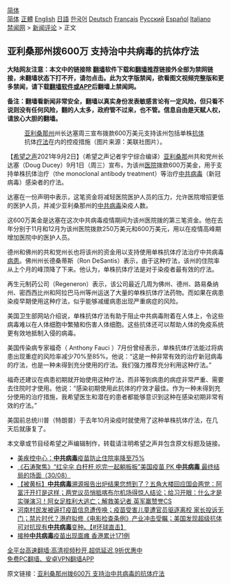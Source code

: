  <!-- 面包屑导航 --> <div class="breadcrumb"><!-- GTranslate: https://gtranslate.io/ -->  <div class="switcher notranslate">  <div class="selected">  <a href="#" onclick="return false;"> 简体</a>  </div>  <div class="option">  <a href="https://www.bannedbook.org" onclick="doGTranslate('zh-CN|zh-CN');jQuery('div.switcher div.selected a').html(jQuery(this).html());return false;" title="简体中文" class="nturl selected"> 简体</a>  <a href="https://www.bannedbook.org/zh-tw/" onclick="doGTranslate('zh-CN|zh-TW');jQuery('div.switcher div.selected a').html(jQuery(this).html());return false;" title="繁體中文" class="nturl"> 正體</a>  <a href="https://www.bannedbook.org/en/" onclick="doGTranslate('zh-CN|en');jQuery('div.switcher div.selected a').html(jQuery(this).html());return false;" title="English" class="nturl"> English</a>  <a href="https://www.bannedbook.org/ja/" onclick="doGTranslate('zh-CN|ja');jQuery('div.switcher div.selected a').html(jQuery(this).html());return false;" title="日本語" class="nturl"> 日語</a>  <a href="https://www.bannedbook.org/ko/" onclick="doGTranslate('zh-CN|ko');jQuery('div.switcher div.selected a').html(jQuery(this).html());return false;" title="한국어" class="nturl"> 한국어</a>  <a href="https://www.bannedbook.org/de/" onclick="doGTranslate('zh-CN|de');jQuery('div.switcher div.selected a').html(jQuery(this).html());return false;" title="Deutsch" class="nturl"> Deutsch</a>  <a href="https://www.bannedbook.org/fr/" onclick="doGTranslate('zh-CN|fr');jQuery('div.switcher div.selected a').html(jQuery(this).html());return false;" title="Français" class="nturl"> Français</a>  <a href="https://www.bannedbook.org/ru/" onclick="doGTranslate('zh-CN|ru');jQuery('div.switcher div.selected a').html(jQuery(this).html());return false;" title="Русский" class="nturl"> Русский</a>  <a href="https://www.bannedbook.org/es/" onclick="doGTranslate('zh-CN|es');jQuery('div.switcher div.selected a').html(jQuery(this).html());return false;" title="Español" class="nturl"> Español</a>  <a href="https://www.bannedbook.org/it/" onclick="doGTranslate('zh-CN|it');jQuery('div.switcher div.selected a').html(jQuery(this).html());return false;" title="Italiano" class="nturl"> Italiano</a>  </div>  </div>      <div class='breadcrumb-sub'><!-- Breadcrumb NavXT 6.3.0 --> <a href="https://www.bannedbook.org/" class="home">禁闻网</a> &gt; <a href="https://www.bannedbook.org/bnews/comments/" class="category">新闻评论</a> &gt; 正文</div></div><h2>亚利桑那州拨600万 支持治中共病毒的抗体疗法</h2> <p class="notice"><b>大陆网友注意：本文中的链接除 <a href="https://github.com/bannedbook/fanqiang" >翻墙</a>软件下载和<a href="https://github.com/killgcd/justmysocks/blob/master/README.md">翻墙推荐</a>链接外全部为禁网链接，未翻墙状态下打不开，请勿点击。此为文字版禁闻，欲看图文视频完整版和更多禁闻，请下载<a href="https://github.com/bannedbook/fanqiang">翻墙软件或APP</a>后翻墙上禁闻网。</p><p>备注：翻墙看新闻非常安全，翻墙以真实身份发表敏感言论有一定风险，但只看不说则没有任何风险，翻的人太多，政府管不过来，也不管。信息自由是天赋人权，请放心大胆的翻墙。</b></p>  <div class="entry"> <figure> <p><figcaption><a href="https://www.bannedbook.org/bnews/tag/%E4%BA%9A%E5%88%A9%E6%A1%91%E9%82%A3%E5%B7%9E/" class="st_tag internal_tag" rel="tag" title="标签 亚利桑那州 下的日志">亚利桑那州</a>州长达塞周三宣布拨款600万美元支持该州包括单株<a href="https://www.bannedbook.org/bnews/tag/%E6%8A%97%E4%BD%93/" class="st_tag internal_tag" rel="tag" title="标签 抗体 下的日志">抗体</a>抗体<a href="https://www.bannedbook.org/bnews/tag/%E7%96%97%E6%B3%95/" class="st_tag internal_tag" rel="tag" title="标签 疗法 下的日志">疗法</a>在内的控疫措施（图片来源：美联社图片）。</figcaption></figure> <p>【<span class='wp_keywordlink_affiliate'><a href="https://www.soundofhope.org" title="希望之声" target="_blank">希望之声</a></span>2021年9月2日】（希望之声记者宇宁综合编译）<a href="https://www.bannedbook.org/bnews/tag/%e4%ba%9a%e5%88%a9%e6%a1%91%e9%82%a3/" class="st_tag internal_tag" rel="tag" title="标签 亚利桑那 下的日志">亚利桑那</a>州共和党州长达塞（Doug Ducey）9月1日（周三）宣布，为该州<a href="https://www.bannedbook.org/bnews/tag/%E5%8C%BB%E9%99%A2/" class="st_tag internal_tag" rel="tag" title="标签 医院 下的日志">医院</a>拨款600万美金，用于支持单株抗体治疗（the monoclonal antibody treatment）等治疗<a href="https://www.bannedbook.org/bnews/tag/%e4%b8%ad%e5%85%b1/" class="st_tag internal_tag" rel="tag" title="标签 中共 下的日志">中共</a><a href="https://www.bannedbook.org/bnews/tag/%e7%97%85%e6%af%92/" class="st_tag internal_tag" rel="tag" title="标签 病毒 下的日志">病毒</a>（新冠病毒）感染者的疗法。</p> <p>达塞在一份声明中表示，这笔资金将减轻医院医护人员的压力，允许医院增招更低的医护人员，并减少亚利桑那州的<a href="https://www.bannedbook.org/bnews/tag/%e4%b8%ad%e5%85%b1%e7%97%85%e6%af%92/" class="st_tag internal_tag" rel="tag" title="标签 中共病毒 下的日志">中共病毒</a>染疫人数。</p> <p>这600万美金是达塞在这次中共病毒疫情期间为该州医院拨的第三笔资金。他在去年分别于11月和12月为该州医院拨款250万美元和600万美元，用以在疫情高峰期增加医院中的医护人员。</p>  <p>德州和佛州的共和党州长也将该州的资金用以支持使用单株抗体疗法治疗中共病毒<a href="https://www.bannedbook.org/bnews/tag/%E7%97%85%E6%82%A3/" class="st_tag internal_tag" rel="tag" title="标签 病患 下的日志">病患</a>。佛州州长德桑蒂斯（Ron DeSantis）表示，由于这种疗法，该州的住院率从上个月的峰顶降了下来。他认为，单株抗体疗法是对于染疫者最有效的疗法。</p> <p>再生元制药公司（Regeneron）表示，该公司最近几周为佛州、德州、路易桑纳州、密西西比州和阿拉巴马州等州运送了大量的单株抗体疗法药物。而如果在病患染疫早期使用这种疗法，似乎能够减缓病患出现严重病症的风险。</p> <p>美国卫生部网站介绍说，单株抗体疗法有助于阻止中共病毒附着在人体上，令这些病毒难以在人体细胞中繁殖和伤害人体细胞。这些抗体还可以帮助人体的免疫系统更有效地抵制入侵的病毒。 </p>  <p>美国传染病专家福奇（ Anthony Fauci ）7月份曾经表示，单株抗体疗法能过将病患出现重症的风险率减少70%至85%。他说：“这是一种非常有效的治疗新冠病毒的疗法，也是一种未得到充分使用的疗法。我们强力推荐充分利用这种疗法。”</p> <p>福奇还建议在病患初期就开始使用这种疗法，而非等到病患的病症非常严重、需要去住院时才使用。他说：“感染初期使用此抗体的疗效才最佳。作为一种未得到充分使用的治疗措施，我希望医生和潜在的患者都能够意识到这种在感染初期非常有效的疗法。”</p> <p>美国前总统川普（特朗普）于去年10月染疫时就使用了这种单株抗体疗法，在几天后就康复了。</p>  <p>本文章或节目经希望之声编辑制作，转载请注明希望之声并包含原文标题及链接。 </p> <ul class='op-related-articles' title='相关阅读'> <li><a href='https://www.bannedbook.org/bnews/comments/20210901/1616922.html' target='_blank'>美疾控中心：<b>中共病毒</b>疫苗防止住院率降至75%</a></li> <li><a href='https://www.bannedbook.org/bnews/bannedvideo/20210831/1616046.html' target='_blank'>《石涛聚焦》“红伞伞 白杆杆 吃完一起躺板板”美国疫苗 PK <b>中共病毒</b> 最终结局的场面（30/08）</a></li> <li><a href='https://www.bannedbook.org/bnews/bannedvideo/20210826/1613249.html' target='_blank'>【被黄标】<b>中共病毒</b>溯源报告出炉结果您想到了？五角大楼回应国会两党：阿富汗开打是这样；两党议员悄抵喀布尔机场得惊人结论；给习开眼：什么才是实弹演习！阿女足胜利大逃亡；解救美记者 英军赢赞誉CS</a></li> <li><a href='https://www.bannedbook.org/bnews/bannedvideo/20210825/1613049.html' target='_blank'>河南村民发被逼打疫苗信息遭传唤；疫苗受害儿童遭官员驱逐离校 家长投诉无门；禁片时代？港府拟修《电影检查条例》产业冲击受瞩；美国发现超级抗体 可对抗现有<b>中共病毒</b>变种。【#环球直击】</a></li> <li><a href='https://www.bannedbook.org/bnews/comments/20210825/1612939.html' target='_blank'>接种<b>中共病毒</b>疫苗出现面瘫 香港累计171例</a></li> </ul> <p class="texttj"> <a href="https://github.com/bannedbook/fanqiang/wiki/V2ray%E6%9C%BA%E5%9C%BA" target="_blank">全平台高速翻墙:高清视频秒开,超低延迟,9折优惠中</a><br/> <a href="https://github.com/bannedbook/fanqiang/wiki/%E7%A6%81%E9%97%BB%E7%BD%91%E5%AE%89%E5%8D%93%E7%BF%BB%E5%A2%99%E6%96%B0%E9%97%BBAPP" target="_blank">免费PC翻墙、安卓VPN翻墙APP</a></p><p>原文链接：<a class="src_link"  href="https://www.soundofhope.org/post/541019" target="_blank">亚利桑那州拨600万 支持治中共病毒的抗体疗法</a></p> <a name='sharetosocial'></a>  <div style="margin-bottom:5px;padding-bottom:5px;clear:both"> <div id="archive-pix-1" class="banner-ads"> <!-- AuctionX Display platform tag START --> <div id="26318x728x90x621x_ADSLOT2" clicktrack="%%CLICK_URL_ESC%%"></div> <!-- AuctionX Display platform tag END --> </div> <div id="archive-pix-2" class="banner-ads"> <!-- AuctionX Display platform tag START --> <div id="26315x300x250x621x_ADSLOT2" clicktrack="%%CLICK_URL_ESC%%"></div> <!-- AuctionX Display platform tag END --> </div> </div>  <div id="archive-pix-1" class="banner-ads"> <!-- AuctionX Display platform tag START --> <div id="26318x728x90x621x_ADSLOT3" clicktrack="%%CLICK_URL_ESC%%"></div> <!-- AuctionX Display platform tag END --> </div> </div><!--END ENTRY--> 